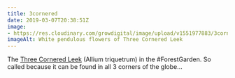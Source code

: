 ```yaml
---
title: 3cornered
date: 2019-03-07T20:38:51Z
image: 
- https://res.cloudinary.com/growdigital/image/upload/v1551977883/3corneredleek-B990EA62.jpg
imageAlt: White pendulous flowers of Three Cornered Leek
---
```


The [Three Cornered Leek](https://res.cloudinary.com/growdigital/image/upload/v1551977883/3corneredleek-B990EA62.jpg) (Allium triquetrum) in the #ForestGarden. So called because it can be found in all 3 corners of the globe…
